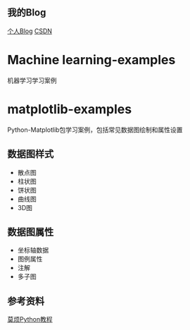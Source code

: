 ## 我的Blog

[个人Blog](http://hellodfan.com/)
[CSDN](http://blog.csdn.net/u011974639)


# Machine learning-examples

机器学习学习案例






# matplotlib-examples

Python-Matplotlib包学习案例，包括常见数据图绘制和属性设置

## 数据图样式

- 散点图
- 柱状图
- 饼状图
- 曲线图
- 3D图


##  数据图属性

- 坐标轴数据
- 图例属性
- 注解
- 多子图


## 参考资料


[莫烦Python教程](https://morvanzhou.github.io/)


